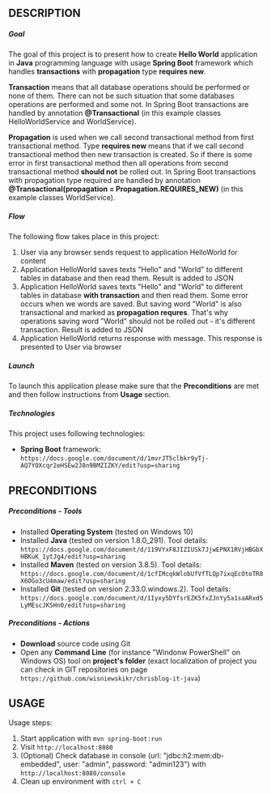 DESCRIPTION
-----------

##### Goal
The goal of this project is to present how to create **Hello World** application in **Java** programming language with usage **Spring Boot** framework which handles **transactions** with **propagation** type **requires new**. 

**Transaction** means that all database operations should be performed or none of them. There can not be such situation that some databases operations are performed and some not. In Spring Boot transactions are handled by annotation **@Transactional** (in this example classes HelloWorldService and WorldService).

**Propagation** is used when we call second transactional method from first transactional method. Type **requires new** means that if we call second transactional method then new transaction is created. So if there is some error in first transactional method then all operations from second transactional method **should not** be rolled out. In Spring Boot transactions with propagation type required are handled by annotation **@Transactional(propagation = Propagation.REQUIRES_NEW)** (in this example classes WorldService).

##### Flow
The following flow takes place in this project:
1. User via any browser sends request to application HelloWorld for content
1. Application HelloWorld saves texts "Hello" and "World" to different tables in database and then read them. Result is added to JSON
1. Application HelloWorld saves texts "Hello" and "World" to different tables in database **with transaction** and then read them. Some error occurs when we words are saved. But saving word "World" is also transactional and marked as **propagation requres**. That's why operations saving word "World" should not be rolled out - it's different transaction.  Result is added to JSON
1. Application HelloWorld returns response with message. This response is presented to User via browser

##### Launch
To launch this application please make sure that the **Preconditions** are met and then follow instructions from **Usage** section.

##### Technologies
This project uses following technologies:
* **Spring Boot** framework: `https://docs.google.com/document/d/1mvrJT5clbkr9yTj-AQ7YOXcqr2eHSEw2J8n9BMZIZKY/edit?usp=sharing`


PRECONDITIONS
-------------
##### Preconditions - Tools
* Installed **Operating System** (tested on Windows 10)
* Installed **Java** (tested on version 1.8.0_291). Tool details: `https://docs.google.com/document/d/119VYxF8JIZIUSk7JjwEPNX1RVjHBGbXHBKuK_1ytJg4/edit?usp=sharing`
* Installed **Maven** (tested on version 3.8.5). Tool details: `https://docs.google.com/document/d/1cfIMcqkWlobUfVfTLQp7ixqEcOtoTR8X6OGo3cU4maw/edit?usp=sharing`
* Installed **Git** (tested on version 2.33.0.windows.2). Tool details: `https://docs.google.com/document/d/1Iyxy5DYfsrEZK5fxZJnYy5a1saARxd5LyMEscJKSHn0/edit?usp=sharing`

##### Preconditions - Actions
* **Download** source code using Git 
* Open any **Command Line** (for instance "Windonw PowerShell" on Windows OS) tool on **project's folder** (exact localization of project you can check in GIT repositories on page `https://github.com/wisniewskikr/chrisblog-it-java`)


USAGE
-----

Usage steps:
1. Start application with `mvn spring-boot:run`
1. Visit `http://localhost:8080`
1. (Optional) Check database in console (url: "jdbc:h2:mem:db-embedded", user: "admin", password: "admin123") with `http://localhost:8080/console`
1. Clean up environment with `ctrl + C`